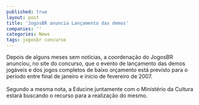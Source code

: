 ```yaml
---
published: true
layout: post
title: 'JogosBR anuncia Lançamento das demos'
companies: ''
categories: News
tags: jogosbr concurso
---
```

Depois de alguns meses sem not&iacute;cias, a coordena&ccedil;&atilde;o do JogosBR
 anunciou, no site do concurso, que o evento de lan&ccedil;amento das demos jog&aacute;veis e dos jogos completos de baixo or&ccedil;amento est&aacute; previsto para o per&iacute;odo entre final de janeiro e in&iacute;cio de fevereiro de 2007.<br /><br />Segundo a mesma nota, a Educine juntamente com o Minist&eacute;rio da Cultura estar&aacute; buscando o recurso para a realiza&ccedil;&atilde;o do mesmo.
